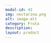 ```yaml
---
modal-id: 42
img: nectarina.png
alt: image-alt
category: Fruta
description:
layout: product
---
```

